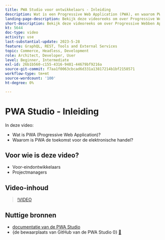 ```yaml
---
title: PWA Studio voor ontwikkelaars - Inleiding
description: Wat is een Progressive Web Application (PWA), en waarom PWA Studio de toekomstige ​ is.
landing-page-description: Bekijk deze videoreeks om over Progressive Webben Application (PWA) te leren en waarom de PWA Studio de toekomst voor  [!DNL Commerce]  plaatsen is.
short-description: Bekijk deze videoreeks om over Progressive Webben Application (PWA) te leren en waarom de PWA Studio de toekomst voor  [!DNL Commerce]  plaatsen is.
kt: 5644
doc-type: video
activity: use
last-substantial-update: 2023-5-28
feature: GraphQL, REST, Tools and External Services
topic: Commerce, Headless, Development
role: Architect, Developer, User
level: Beginner, Intermediate
exl-id: 26b1b560-c155-4316-9481-44679bf9216a
source-git-commit: f7aa1f0063cbcad6d331a13817214b1bf2158571
workflow-type: tm+mt
source-wordcount: '100'
ht-degree: 0%

---
```


# PWA Studio - Inleiding

In deze video:

- Wat is PWA (Progressive Web Application)?
- Waarom is PWA de toekomst voor de elektronische handel?

## Voor wie is deze video?

- Voor-eindontwikkelaars
- Projectmanagers

## Video-inhoud

>[!VIDEO](https://video.tv.adobe.com/v/35715?quality=12&learn=on)

## Nuttige bronnen

- [ documentatie van de PWA Studio ](https://developer.adobe.com/commerce/pwa-studio/)
- {de bewaarplaats van GitHub van de PWA Studio 0} [&#128279;](https://github.com/magento/pwa-studio)
